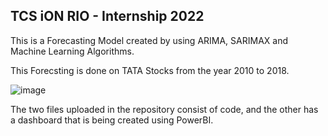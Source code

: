 ## TCS iON RIO - Internship 2022
This is a Forecasting Model created by using ARIMA, SARIMAX and Machine Learning Algorithms.

This Forecsting is done on TATA Stocks from the year 2010 to 2018.

![image](https://user-images.githubusercontent.com/102586176/201676072-f25b1d28-8203-458b-8392-475c2e25c3e8.png)

The two files uploaded in the repository consist of code, and the other has a dashboard that is being created using PowerBI.

